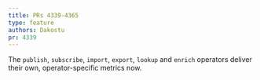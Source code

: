 ```yaml
---
title: PRs 4339-4365
type: feature
authors: Dakostu
pr: 4339
---
```


The `publish`, `subscribe`, `import`, `export`, `lookup` and `enrich` operators
deliver their own, operator-specific metrics now.
